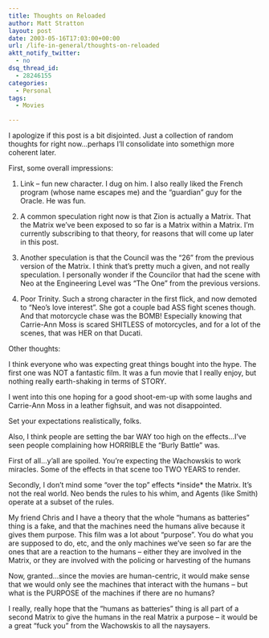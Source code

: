```yaml
---
title: Thoughts on Reloaded
author: Matt Stratton
layout: post
date: 2003-05-16T17:03:00+00:00
url: /life-in-general/thoughts-on-reloaded
aktt_notify_twitter:
  - no
dsq_thread_id:
  - 28246155
categories:
  - Personal
tags:
  - Movies

---
```

I apologize if this post is a bit disjointed. Just a collection of random thoughts for right now&#8230;perhaps I&#8217;ll consolidate into somethign more coherent later.

First, some overall impressions:

1) Link &#8211; fun new character. I dug on him. I also really liked the French program (whose name escapes me) and the &#8220;guardian&#8221; guy for the Oracle. He was fun.

2) A common speculation right now is that Zion is actually a Matrix. That the Matrix we&#8217;ve been exposed to so far is a Matrix within a Matrix. I&#8217;m currently subscribing to that theory, for reasons that will come up later in this post.

3) Another speculation is that the Council was the &#8220;26&#8221; from the previous version of the Matrix. I think that&#8217;s pretty much a given, and not really speculation. I personally wonder if the Councilor that had the scene with Neo at the Engineering Level was &#8220;The One&#8221; from the previous versions.

4) Poor Trinity. Such a strong character in the first flick, and now demoted to &#8220;Neo&#8217;s love interest&#8221;. She got a couple bad ASS fight scenes though. And that motorcycle chase was the BOMB! Especially knowing that Carrie-Ann Moss is scared SHITLESS of motorcycles, and for a lot of the scenes, that was HER on that Ducati.

Other thoughts:

I think everyone who was expecting great things bought into the hype. The first one was NOT a fantastic film. It was a fun movie that I really enjoy, but nothing really earth-shaking in terms of STORY.

I went into this one hoping for a good shoot-em-up with some laughs and Carrie-Ann Moss in a leather fighsuit, and was not disappointed.

Set your expectations realistically, folks.

Also, I think people are setting the bar WAY too high on the effects&#8230;I&#8217;ve seen people complaining how HORRIBLE the &#8220;Burly Battle&#8221; was.

First of all&#8230;y&#8217;all are spoiled. You&#8217;re expecting the Wachowskis to work miracles. Some of the effects in that scene too TWO YEARS to render.

Secondly, I don&#8217;t mind some &#8220;over the top&#8221; effects \*inside\* the Matrix. It&#8217;s not the real world. Neo bends the rules to his whim, and Agents (like Smith) operate at a subset of the rules.

My friend Chris and I have a theory that the whole &#8220;humans as batteries&#8221; thing is a fake, and that the machines need the humans alive because it gives them purpose. This film was a lot about &#8220;purpose&#8221;. You do what you are supposed to do, etc, and the only machines we&#8217;ve seen so far are the ones that are a reaction to the humans &#8211; either they are involved in the Matrix, or they are involved with the policing or harvesting of the humans

Now, granted&#8230;since the movies are human-centric, it would make sense that we would only see the machines that interact with the humans &#8211; but what is the PURPOSE of the machines if there are no humans?

I really, really hope that the &#8220;humans as batteries&#8221; thing is all part of a second Matrix to give the humans in the real Matrix a purpose &#8211; it would be a great &#8220;fuck you&#8221; from the Wachowskis to all the naysayers.